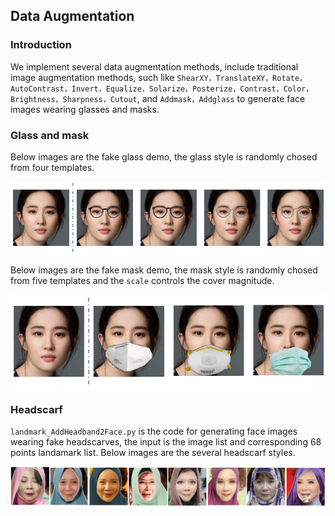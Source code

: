 
## Data Augmentation

### Introduction
We implement several data augmentation methods, include traditional image augmentation methods, such like `ShearXY，TranslateXY，Rotate，AutoContrast，Invert，Equalize，Solarize，Posterize，Contrast，Color，Brightness，Sharpness，Cutout`, and `Addmask，Addglass` to generate face images wearing glasses and masks.


### Glass and mask
Below images are the fake glass demo, the glass style is randomly chosed from four templates.
<p align="center">
  <img src="doc/yfliu_glass.png" title="glass" />
</p>

Below images are the fake mask demo, the mask style is randomly chosed from five templates and the `scale` controls the cover magnitude.
<p align="center">
  <img src="doc/yfliu_mask.png" title="mask" />
</p>

### Headscarf
`landmark_AddHeadband2Face.py` is the code for generating face images wearing fake headscarves, the input is the image list and corresponding 68 points landamark list. Below images are the several headscarf styles.
<p align="center">
  <img src="doc/yfliu_headband.png" title="headband" />
</p>
